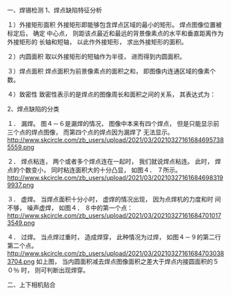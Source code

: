 一、焊锡检测
1、焊点缺陷特征分析

１）外接矩形面积
外接矩形即能够包含焊点区域的最小的矩形。 焊点图像位置被标定后， 确定
中心点， 则距该点最近和最远的背景像素点的水平和垂直距离作为外接矩形的
长轴和短轴， 以此作外接矩形， 求出外接矩形的面积。

２）内圆面积
取以外接矩形的短轴作为半径， 进而得到内圆面积。

３）焊点面积
焊点面积为前景像素点的面积之和， 即图像内连通区域的像素个数。

４）致密性
致密性表示的是焊点的图像周长和面积之间的关系， 其表达式为：

2、焊点缺陷的分类

１． 漏焊。 图４－６是漏焊的情况， 图像中本来有四个焊点， 但是只能显示前
三个点的焊点图像， 而第四个点的焊点因为漏焊了 无法显示。
http://www.skcircle.com/zb_users/upload/2021/03/202103271616846957385559.png

２． 焊点粘连， 两个或者多个焊点连在一起时， 我们就说焊点粘连。 此时，
焊点的个数变小， 同时粘连面积大的十分凸显， 如图４． ７所示。
http://www.skcircle.com/zb_users/upload/2021/03/202103271616846983199937.png

３． 虚焊。 当焊点面积十分小时， 虚焊的情况出现， 因为点焊机的力度和时
间不够， 噪声虚焊， 如图４． ８中的第一个点：
http://www.skcircle.com/zb_users/upload/2021/03/202103271616847010173549.png

４． 过焊。 当点焊过重时， 造成焊穿， 此种情况为过焊， 如图４－９的第二行
第二个点。
http://www.skcircle.com/zb_users/upload/2021/03/202103271616847030383704.png
如上图， 当内圆面积减去焊点图像面积之差大于焊点内接圆面积的５０％
时， 则可判断出现焊穿。



二、上下相机贴合
